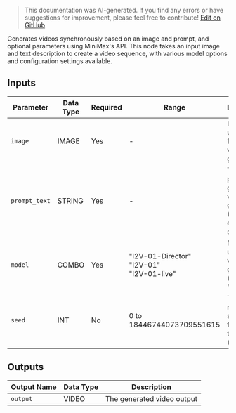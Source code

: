 > This documentation was AI-generated. If you find any errors or have suggestions for improvement, please feel free to contribute! [Edit on GitHub](https://github.com/Comfy-Org/embedded-docs/blob/main/comfyui_embedded_docs/docs/MinimaxImageToVideoNode/en.md)

Generates videos synchronously based on an image and prompt, and optional parameters using MiniMax's API. This node takes an input image and text description to create a video sequence, with various model options and configuration settings available.

## Inputs

| Parameter | Data Type | Required | Range | Description |
|-----------|-----------|----------|-------|-------------|
| `image` | IMAGE | Yes | - | Image to use as first frame of video generation |
| `prompt_text` | STRING | Yes | - | Text prompt to guide the video generation (default: empty string) |
| `model` | COMBO | Yes | "I2V-01-Director"<br>"I2V-01"<br>"I2V-01-live" | Model to use for video generation (default: "I2V-01") |
| `seed` | INT | No | 0 to 18446744073709551615 | The random seed used for creating the noise (default: 0) |

## Outputs

| Output Name | Data Type | Description |
|-------------|-----------|-------------|
| `output` | VIDEO | The generated video output |
